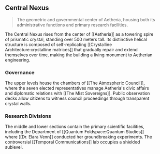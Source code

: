 ## Central Nexus

> The geometric and governmental center of Aetheria, housing both its administrative functions and primary research facilities.

The Central Nexus rises from the center of [[Aetheria]] as a towering spire of prismatic crystal, standing over 500 meters tall. Its distinctive helical structure is composed of self-replicating [[Crystalline Architecture:crystalline matrices]] that gradually repair and extend themselves over time, making the building a living monument to Aetherian engineering.

### Governance

The upper levels house the chambers of [[The Atmospheric Council]], where the seven elected representatives manage Aetheria's civic affairs and diplomatic relations with [[The Mist Sovereigns]]. Public observation decks allow citizens to witness council proceedings through transparent crystal walls.

### Research Divisions

The middle and lower sections contain the primary scientific facilities, including the Department of [[Quantum Foldspace:Quantum Studies]] where [[Dr. Elara Venn]] conducted her groundbreaking experiments. The controversial [[Temporal Communications]] lab occupies a shielded sublevel.
